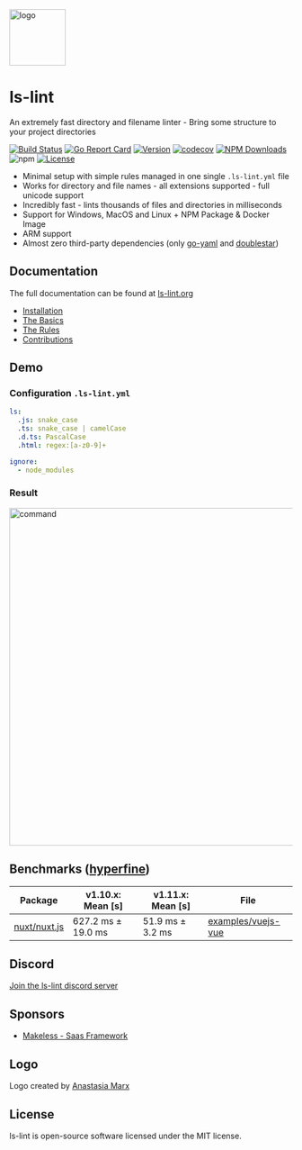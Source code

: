 <img width="100" src="https://raw.githubusercontent.com/loeffel-io/ls-lint/master/ls-lint.png" alt="logo">

# ls-lint

An extremely fast directory and filename linter - Bring some structure to your project directories

[![Build Status](https://cloud.drone.io/api/badges/loeffel-io/ls-lint/status.svg)](https://cloud.drone.io/loeffel-io/ls-lint)
[![Go Report Card](https://goreportcard.com/badge/github.com/loeffel-io/ls-lint)](https://goreportcard.com/report/github.com/loeffel-io/ls-lint)
<a href="https://www.npmjs.com/package/@ls-lint/ls-lint"><img src="https://img.shields.io/npm/v/@ls-lint/ls-lint.svg?sanitize=true" alt="Version"></a>
[![codecov](https://codecov.io/gh/loeffel-io/ls-lint/branch/master/graph/badge.svg?token=76N7CNQT2G)](https://codecov.io/gh/loeffel-io/ls-lint)
<a href="https://www.npmjs.com/package/@ls-lint/ls-lint"><img src="https://img.shields.io/npm/dm/@ls-lint/ls-lint?label=npm%20downloads" alt="NPM Downloads"></a>
![npm](https://img.shields.io/npm/dt/@ls-lint/ls-lint?label=npm%20downloads%20total)
<a href="https://www.npmjs.com/package/@ls-lint/ls-lint"><img src="https://img.shields.io/npm/l/@ls-lint/ls-lint.svg?sanitize=true" alt="License"></a>

- Minimal setup with simple rules managed in one single `.ls-lint.yml` file
- Works for directory and file names - all extensions supported - full unicode support
- Incredibly fast - lints thousands of files and directories in milliseconds
- Support for Windows, MacOS and Linux + NPM Package & Docker Image
- ARM support
- Almost zero third-party dependencies (only [go-yaml](https://github.com/go-yaml/yaml)
  and [doublestar](https://github.com/bmatcuk/doublestar))

## Documentation

The full documentation can be found at [ls-lint.org](https://ls-lint.org)

- [Installation](https://ls-lint.org/1.x/getting-started/installation.html#curl)
- [The Basics](https://ls-lint.org/1.x/configuration/the-basics.html)
- [The Rules](https://ls-lint.org/1.x/configuration/the-basics.html)
- [Contributions](https://ls-lint.org/1.x/prologue/contributions.html)

## Demo

### Configuration `.ls-lint.yml`

```yaml
ls:
  .js: snake_case
  .ts: snake_case | camelCase
  .d.ts: PascalCase
  .html: regex:[a-z0-9]+

ignore:
  - node_modules
```

### Result

<img src="https://i.imgur.com/pxXkYcl.gif" alt="command" width="600">

## Benchmarks ([hyperfine](https://github.com/sharkdp/hyperfine))

| Package                                          | v1.10.x: Mean [s]  | v1.11.x: Mean [s]  | File                                                                                                       | 
|--------------------------------------------------|--------------------|--------------------|------------------------------------------------------------------------------------------------------------|
| [nuxt/nuxt.js](https://github.com/nuxt/nuxt.js)  | 627.2 ms ± 19.0 ms | 51.9 ms ± 3.2 ms   | [examples/vuejs-vue](https://github.com/loeffel-io/ls-lint/tree/master/examples/nuxt-nuxt-js/.ls-lint.yml) |

## Discord

[Join the ls-lint discord server](https://discord.gg/bsf9q7f2Rh)

## Sponsors

- [Makeless - Saas Framework](https://github.com/makeless)

## Logo

Logo created by [Anastasia Marx](https://www.behance.net/AnastasiaMarx)

## License

ls-lint is open-source software licensed under the MIT license.